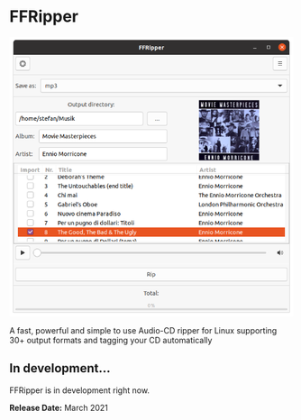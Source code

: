 # FFRipper

![FFRipper](data/ffripper01.png)

A fast, powerful and simple to use Audio-CD ripper for Linux supporting 30+ output formats and tagging your CD automatically

## In development...

FFRipper is in development right now.

**Release Date:** March 2021